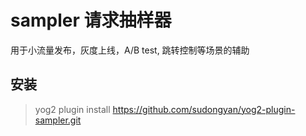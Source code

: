 # sampler 请求抽样器
用于小流量发布，灰度上线，A/B test, 跳转控制等场景的辅助

## 安装
> yog2 plugin install https://github.com/sudongyan/yog2-plugin-sampler.git 
